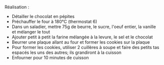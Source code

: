 Réalisation :
- Détailler le chocolat en pépites
- Préchauffer le four à 180°C (thermostat 6)
- Dans un saladier, mettre 75g de beurre, le sucre, l'oeuf entier, la vanille et mélanger le tout
- Ajouter petit à petit la farine mélangée à la levure, le sel et le chocolat
- Beurrer une plaque allant au four et former les cookies sur la plaque
- Pour former les cookies, utiliser 2 cuillères à soupe et faire des petits tas espacés les uns des autres; ils grandiront à la cuisson
- Enfourner pour 10 minutes de cuisson
